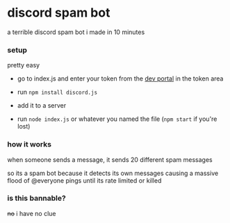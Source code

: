 # discord spam bot
a terrible discord spam bot i made in 10 minutes

### setup
pretty easy

- go to index.js and enter your token from the [dev portal](https://discord.com/developers/applications) in the token area

- run `npm install discord.js`

- add it to a server

- run `node index.js` or whatever you named the file (`npm start` if you're lost)

### how it works
when someone sends a message, it sends 20 different spam messages

so its a spam bot because it detects its own messages causing a massive flood of @everyone pings until its rate limited or killed


### is this bannable?
~~no~~ i have no clue

